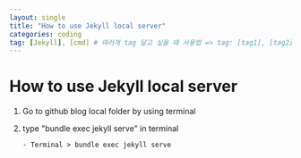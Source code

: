 ```yaml
---
layout: single
title: "How to use Jekyll local server"
categories: coding
tag: [Jekyll], [cmd] # 여러개 tag 달고 싶을 때 사용법 => tag: [tag1], [tag2], ...
---
```


# How to use Jekyll local server

1. Go to github blog local folder by using terminal

2. type "bundle exec jekyll serve" in terminal

   ```
   - Terminal > bundle exec jekyll serve

   ```

   ```


   ```
